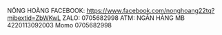 NÔNG HOÀNG
FACEBOOK: https://www.facebook.com/nonghoang22tq?mibextid=ZbWKwL
ZALO: 0705682998
ATM: NGÂN HÀNG MB 4220113092003
Momo 0705682998
